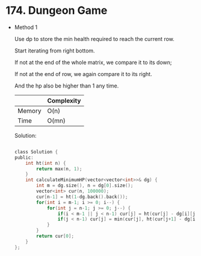# 174. Dungeon Game
- Method 1

    Use dp to store the min health required to reach the current row.

    Start iterating from right bottom.

    If not at the end of the whole matrix, we compare it to its down;

    If not at the end of row, we again compare it to its right.

    And the hp also be higher than 1 any time.

    | |   Complexity  |
    | ----------- | ----------- | 
    |  Memory     | O(n) | 
    |      Time       |  O(mn) | 


    Solution:

    ``` h

    class Solution {
    public:
        int ht(int n) {
            return max(n, 1);
        }
        int calculateMinimumHP(vector<vector<int>>& dg) {
            int m = dg.size(), n = dg[0].size();
            vector<int> cur(n, 100000);
            cur[n-1] = ht(1-dg.back().back());
            for(int i = m-1; i >= 0; i--) {
                for(int j = n-1; j >= 0; j--) {
                    if(i < m-1 || j < n-1) cur[j] = ht(cur[j] - dg[i][j]);
                    if(j < n-1) cur[j] = min(cur[j], ht(cur[j+1] - dg[i][j]));
                }
            }
            return cur[0];
        }
    };

    ```

<!-- - Method 2

    This is another method.

    | |   Complexity  |
    | ----------- | ----------- | 
    |  Memory     | O(n) | 
    |      Time       |  O(n) | 


    Solution:

    ``` h



    ```

- Additional Knowledge:
       
    Here are some additional knowledge.



<br> -->